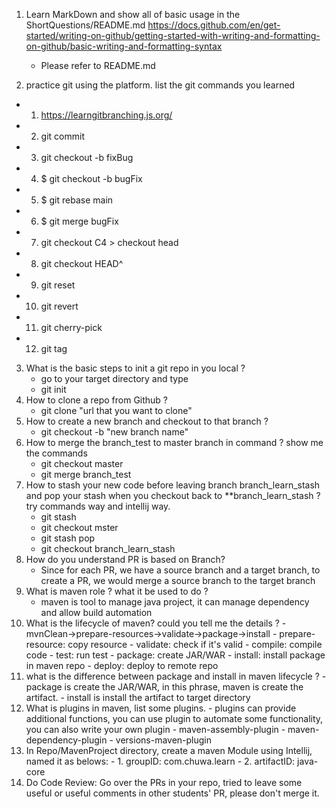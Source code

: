 1. Learn MarkDown and show all of basic usage in the ShortQuestions/README.md
https://docs.github.com/en/get-started/writing-on-github/getting-started-with-writing-and-formatting-on-github/basic-writing-and-formatting-syntax

   - Please refer to README.md
  
2.  practice git using the platform. list the git commands you learned
   - 1.  https://learngitbranching.js.org/
   - 2.  git commit
   - 3.  git checkout -b fixBug
   - 4.  $ git checkout -b bugFix
   - 5.  $ git rebase main
   - 6.  $ git merge bugFix
   - 7.  git checkout C4 > checkout head
   - 8.  git checkout HEAD^
   - 9.  git reset
   - 10. git revert
   - 11. git cherry-pick
   - 12. git tag
3.  What is the basic steps to init a git repo in you local ?
    - go to your target directory and type
    - git init
4.  How to clone a repo from Github ?
    - git clone "url that you want to clone"
5.  How to create a new branch and checkout to that branch ?
    - git checkout -b "new branch name"
6.  How to merge the branch_test to master branch in command ? show me the commands
    - git checkout master
    - git merge branch_test
7.  How to stash your new code before leaving branch branch_learn_stash and pop your stash when you checkout back to **branch_learn_stash ? try commands way and intellij way.
    - git stash
    - git checkout mster
    - git stash pop
    - git checkout branch_learn_stash
8.  How do you understand PR is based on Branch?
    - Since for each PR, we have a source branch and a target branch, to create a PR, we would merge a source branch to the target branch
9.  What is maven role ? what it be used to do ?
    - maven is tool to manage java project, it can manage dependency and allow build automation
10.  What is the lifecycle of maven? could you tell me the details ?
    - mvnClean->prepare-resources->validate->package->install
    - prepare-resource: copy resource
    - validate: check if it's valid
    - compile: compile code
    - test: run test
    - package: create JAR/WAR
    - install: install package in maven repo
    - deploy: deploy to remote repo 
11.  what is the difference between package and install in maven lifecycle ?
    - package is create the JAR/WAR, in this phrase, maven is create the artifact.
    - install is install the artifact to target directory
12.  What is plugins in maven, list some plugins.
    - plugins can provide additional functions, you can use plugin to automate some functionality, you can also write your own plugin
    - maven-assembly-plugin
    - maven-dependency-plugin
    - versions-maven-plugin
13.  In Repo/MavenProject directory, create a maven Module using Intellij, named it as belows:
    -  1.  groupID: com.chuwa.learn 
    - 2.  artifactID: java-core 
14.  Do Code Review: Go over the PRs in your repo, tried to leave some useful or useful comments in other students' PR, please don't merge it.

